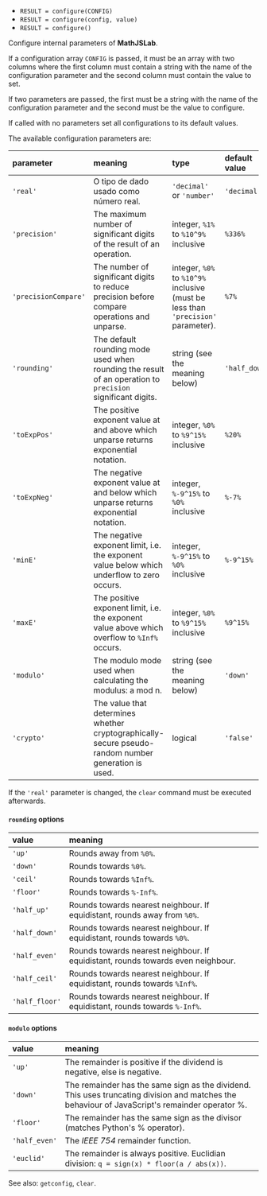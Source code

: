 - `RESULT = configure(CONFIG)`
- `RESULT = configure(config, value)`
- `RESULT = configure()`

Configure internal parameters of **MathJSLab**.

If a configuration array `CONFIG` is passed, it must be an array with two
columns where the first column must contain a string with the name of the
configuration parameter and the second column must contain the value to set.

If two parameters are passed, the first must be a string with the name of the
configuration parameter and the second must be the value to configure.

If called with no parameters set all configurations to its default values.

The available configuration parameters are:

| parameter            | meaning                                                                                                    | type                                                                              | default value |
| :------------------- | :--------------------------------------------------------------------------------------------------------- | :-------------------------------------------------------------------------------- | :------------ |
| `'real'`             | O tipo de dado usado como número real.                                                                     | `'decimal'` or `'number'`                                                         | `'decimal'`   |
| `'precision'`        | The maximum number of significant digits of the result of an operation.                                    | integer, `%1%` to `%10^9%` inclusive                                              | `%336%`       |
| `'precisionCompare'` | The number of significant digits to reduce precision before compare operations and unparse.                | integer, `%0%` to `%10^9%` inclusive (must be less than `'precision'` parameter). | `%7%`         |
| `'rounding'`         | The default rounding mode used when rounding the result of an operation to `precision` significant digits. | string (see the meaning below)                                                    | `'half_down'` |
| `'toExpPos'`         | The positive exponent value at and above which unparse returns exponential notation.                       | integer, `%0%` to `%9^15%` inclusive                                              | `%20%`        |
| `'toExpNeg'`         | The negative exponent value at and below which unparse returns exponential notation.                       | integer, `%-9^15%` to `%0%` inclusive                                             | `%-7%`        |
| `'minE'`             | The negative exponent limit, i.e. the exponent value below which underflow to zero occurs.                 | integer, `%-9^15%` to `%0%` inclusive                                             | `%-9^15%`     |
| `'maxE'`             | The positive exponent limit, i.e. the exponent value above which overflow to `%Inf%` occurs.               | integer, `%0%` to `%9^15%` inclusive                                              | `%9^15%`      |
| `'modulo'`           | The modulo mode used when calculating the modulus: a mod n.                                                | string (see the meaning below)                                                    | `'down'`      |
| `'crypto'`           | The value that determines whether cryptographically-secure pseudo-random number generation is used.        | logical                                                                           | `'false'`     |

If the `'real'` parameter is changed, the `clear` command must be executed
afterwards.

#### `rounding` options

| value          | meaning                                                                          |
| :------------- | :------------------------------------------------------------------------------- |
| `'up'`         | Rounds away from `%0%`.                                                          |
| `'down'`       | Rounds towards `%0%`.                                                            |
| `'ceil'`       | Rounds towards `%Inf%`.                                                          |
| `'floor'`      | Rounds towards `%-Inf%`.                                                         |
| `'half_up'`    | Rounds towards nearest neighbour. If equidistant, rounds away from `%0%`.        |
| `'half_down'`  | Rounds towards nearest neighbour. If equidistant, rounds towards `%0%`.          |
| `'half_even'`  | Rounds towards nearest neighbour. If equidistant, rounds towards even neighbour. |
| `'half_ceil'`  | Rounds towards nearest neighbour. If equidistant, rounds towards `%Inf%`.        |
| `'half_floor'` | Rounds towards nearest neighbour. If equidistant, rounds towards `%-Inf%`.       |

#### `modulo` options

| value         | meaning                                                                                                                                        |
| :------------ | :--------------------------------------------------------------------------------------------------------------------------------------------- |
| `'up'`        | The remainder is positive if the dividend is negative, else is negative.                                                                       |
| `'down'`      | The remainder has the same sign as the dividend. This uses truncating division and matches the behaviour of JavaScript's remainder operator %. |
| `'floor'`     | The remainder has the same sign as the divisor (matches Python's % operator).                                                                  |
| `'half_even'` | The _IEEE 754_ remainder function.                                                                                                             |
| `'euclid'`    | The remainder is always positive. Euclidian division: `q = sign(x) * floor(a / abs(x))`.                                                       |

See also: `getconfig`, `clear`.
